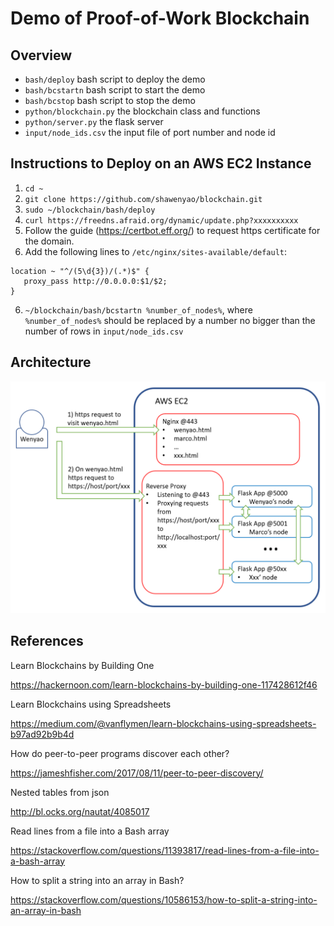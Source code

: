 # Demo of Proof-of-Work Blockchain

## Overview
* `bash/deploy` bash script to deploy the demo
* `bash/bcstartn` bash script to start the demo
* `bash/bcstop` bash script to stop the demo
* `python/blockchain.py` the blockchain class and functions
* `python/server.py` the flask server
* `input/node_ids.csv` the input file of port number and node id

## Instructions to Deploy on an AWS EC2 Instance
1. `cd ~`
2. `git clone https://github.com/shawenyao/blockchain.git`
3. `sudo ~/blockchain/bash/deploy`
4. `curl https://freedns.afraid.org/dynamic/update.php?xxxxxxxxxx`
5. Follow the guide (https://certbot.eff.org/) to request https certificate for the domain.
6. Add the following lines to `/etc/nginx/sites-available/default`:
```
location ~ "^/(5\d{3})/(.*)$" {
   proxy_pass http://0.0.0.0:$1/$2;
}
```
6. `~/blockchain/bash/bcstartn %number_of_nodes%`, where `%number_of_nodes%` should be replaced by a number no bigger than the number of rows in `input/node_ids.csv`

## Architecture
![](docs/architecture.png)

## References
Learn Blockchains by Building One

https://hackernoon.com/learn-blockchains-by-building-one-117428612f46

Learn Blockchains using Spreadsheets

https://medium.com/@vanflymen/learn-blockchains-using-spreadsheets-b97ad92b9b4d

How do peer-to-peer programs discover each other?

https://jameshfisher.com/2017/08/11/peer-to-peer-discovery/

Nested tables from json

http://bl.ocks.org/nautat/4085017

Read lines from a file into a Bash array

https://stackoverflow.com/questions/11393817/read-lines-from-a-file-into-a-bash-array

How to split a string into an array in Bash?

https://stackoverflow.com/questions/10586153/how-to-split-a-string-into-an-array-in-bash
